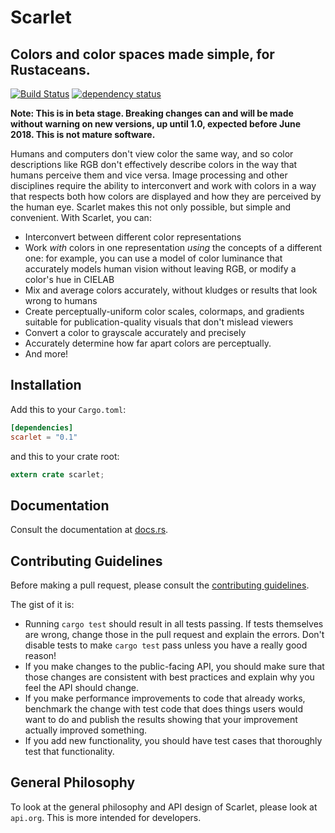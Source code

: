 # Scarlet
## Colors and color spaces made simple, for Rustaceans.

[![Build
Status](https://travis-ci.org/nicholas-miklaucic/scarlet.svg?branch=master)](https://travis-ci.org/nicholas-miklaucic/scarlet)
[![dependency status](https://deps.rs/repo/github/nicholas-miklaucic/scarlet/status.svg)](https://deps.rs/repo/github/nicholas-miklaucic/scarlet)


**Note: This is in beta stage. Breaking changes can and will be made without warning on new
versions, up until 1.0, expected before June 2018. This is not mature software.**

Humans and computers don't view color the same way, and so color descriptions like RGB don't
effectively describe colors in the way that humans perceive them and vice versa. Image processing
and other disciplines require the ability to interconvert and work with colors in a way that
respects both how colors are displayed and how they are perceived by the human eye. Scarlet makes
this not only possible, but simple and convenient. With Scarlet, you can:
 * Interconvert between different color representations
 * Work *with* colors in one representation *using* the concepts of a different one: for example,
   you can use a model of color luminance that accurately models human vision without leaving RGB,
   or modify a color's hue in CIELAB
 * Mix and average colors accurately, without kludges or results that look wrong to humans
 * Create perceptually-uniform color scales, colormaps, and gradients suitable for publication-quality visuals that don't
   mislead viewers
 * Convert a color to grayscale accurately and precisely
 * Accurately determine how far apart colors are perceptually.
 * And more!
 
## Installation
Add this to your `Cargo.toml`:

```toml
[dependencies]
scarlet = "0.1"
```

and this to your crate root:

```rust
extern crate scarlet;
```

## Documentation
Consult the documentation at [docs.rs](https://docs.rs/scarlet/).
 
## Contributing Guidelines
Before making a pull request, please consult the [contributing guidelines](CONTRIBUTING.md).

The gist of it is:
 * Running `cargo test` should result in all tests passing. If tests themselves are wrong, change
   those in the pull request and explain the errors. Don't disable tests to make `cargo test` pass
   unless you have a really good reason!
 * If you make changes to the public-facing API, you should make sure that those changes are
   consistent with best practices and explain why you feel the API should change.
 * If you make performance improvements to code that already works, benchmark the change with test
   code that does things users would want to do and publish the results showing that your
   improvement actually improved something.
 * If you add new functionality, you should have test cases that thoroughly test that
   functionality.

## General Philosophy
To look at the general philosophy and API design of Scarlet, please look at `api.org`. This is more
intended for developers.
